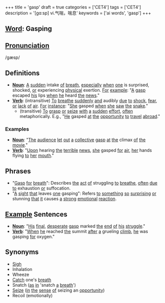 +++
title = 'gasp'
draft = true
categories = ['CET4']
tags = ['CET4']
description = '[gɑːsp] vi.气喘，喘息'
keywords = ['ai words', 'gasp']
+++

## [Word](/en/post/word/): Gasping

## [Pronunciation](/en/post/pronunciation/)
/ɡæsp/

## Definitions
- **[Noun](/en/post/noun/)**: [A](/en/post/a/) [sudden](/en/post/sudden/) intake [of](/en/post/of/) [breath](/en/post/breath/), [especially](/en/post/especially/) [when](/en/post/when/) [one](/en/post/one/) is surprised, shocked, [or](/en/post/or/) experiencing [physical](/en/post/physical/) exertion. [For](/en/post/for/) [example](/en/post/example/): "[A](/en/post/a/) [gasp](/en/post/gasp/) escaped [his](/en/post/his/) lips [when](/en/post/when/) [he](/en/post/he/) heard [the](/en/post/the/) [news](/en/post/news/)."
- **[Verb](/en/post/verb/)**: (intransitive) [To](/en/post/to/) [breathe](/en/post/breathe/) [suddenly](/en/post/suddenly/) [and](/en/post/and/) audibly [due](/en/post/due/) [to](/en/post/to/) [shock](/en/post/shock/), [fear](/en/post/fear/), [or](/en/post/or/) [lack](/en/post/lack/) [of](/en/post/of/) [air](/en/post/air/). [For](/en/post/for/) [instance](/en/post/instance/): "[She](/en/post/she/) gasped [when](/en/post/when/) [she](/en/post/she/) [saw](/en/post/saw/) [the](/en/post/the/) [snake](/en/post/snake/)."
  - (transitive) [To](/en/post/to/) [grasp](/en/post/grasp/) [or](/en/post/or/) [seize](/en/post/seize/) [with](/en/post/with/) [a](/en/post/a/) [sudden](/en/post/sudden/) [effort](/en/post/effort/), [often](/en/post/often/) metaphorically. E.g., "[He](/en/post/he/) gasped [at](/en/post/at/) [the](/en/post/the/) [opportunity](/en/post/opportunity/) [to](/en/post/to/) [travel](/en/post/travel/) [abroad](/en/post/abroad/)."

### Examples
- **[Noun](/en/post/noun/)**: "[The](/en/post/the/) [audience](/en/post/audience/) [let](/en/post/let/) [out](/en/post/out/) [a](/en/post/a/) [collective](/en/post/collective/) [gasp](/en/post/gasp/) [at](/en/post/at/) [the](/en/post/the/) climax [of](/en/post/of/) [the](/en/post/the/) [movie](/en/post/movie/)."
- **[Verb](/en/post/verb/)**: "[Upon](/en/post/upon/) hearing [the](/en/post/the/) [terrible](/en/post/terrible/) [news](/en/post/news/), [she](/en/post/she/) gasped [for](/en/post/for/) [air](/en/post/air/), [her](/en/post/her/) hands flying [to](/en/post/to/) [her](/en/post/her/) [mouth](/en/post/mouth/)."

## Phrases
- "[Gasp](/en/post/gasp/) [for](/en/post/for/) [breath](/en/post/breath/)": Describes [the](/en/post/the/) [act](/en/post/act/) [of](/en/post/of/) struggling [to](/en/post/to/) [breathe](/en/post/breathe/), [often](/en/post/often/) [due](/en/post/due/) [to](/en/post/to/) exhaustion [or](/en/post/or/) suffocation.
- "[A](/en/post/a/) [sight](/en/post/sight/) [that](/en/post/that/) leaves [one](/en/post/one/) gasping": Refers [to](/en/post/to/) [something](/en/post/something/) [so](/en/post/so/) [surprising](/en/post/surprising/) [or](/en/post/or/) stunning [that](/en/post/that/) [it](/en/post/it/) causes [a](/en/post/a/) [strong](/en/post/strong/) [emotional](/en/post/emotional/) [reaction](/en/post/reaction/).

## [Example](/en/post/example/) Sentences
- **[Noun](/en/post/noun/)**: "[His](/en/post/his/) [final](/en/post/final/), [desperate](/en/post/desperate/) [gasp](/en/post/gasp/) marked [the](/en/post/the/) [end](/en/post/end/) [of](/en/post/of/) [his](/en/post/his/) [struggle](/en/post/struggle/)."
- **[Verb](/en/post/verb/)**: "[When](/en/post/when/) [he](/en/post/he/) reached [the](/en/post/the/) summit [after](/en/post/after/) [a](/en/post/a/) grueling [climb](/en/post/climb/), [he](/en/post/he/) was gasping [for](/en/post/for/) oxygen."

## Synonyms
- [Sigh](/en/post/sigh/)
- Inhalation
- Wheeze
- [Catch](/en/post/catch/) one's [breath](/en/post/breath/)
- Snatch ([as](/en/post/as/) [in](/en/post/in/) 'snatch [a](/en/post/a/) [breath](/en/post/breath/)')
- [Seize](/en/post/seize/) ([in](/en/post/in/) [the](/en/post/the/) [sense](/en/post/sense/) [of](/en/post/of/) seizing an [opportunity](/en/post/opportunity/))
- Recoil (emotionally)
